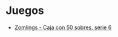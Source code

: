 # Juegos

- [Zomlings - Caja con 50 sobres, serie 6](https://www.amazon.es/gp/product/B074FZ8C9W/ref=as_li_ss_tl?ie=UTF8&pd_rd_i=B074FZ8C9W&pd_rd_r=ad82a3a9-c986-11e7-8c37-3da6d9ea9702&pd_rd_w=QDVlu&pd_rd_wg=0CoDc&pf_rd_m=A1AT7YVPFBWXBL&pf_rd_s=&pf_rd_r=2QDKG3FJ0GMZBTGK9A27&pf_rd_t=36701&pf_rd_p=6908f43d-d139-4893-9bfc-e27e9baa9410&pf_rd_i=desktop&linkCode=ll1&tag=rchavarria-21&linkId=be0860a14b2531f5c4bd90349cdb26e0)
